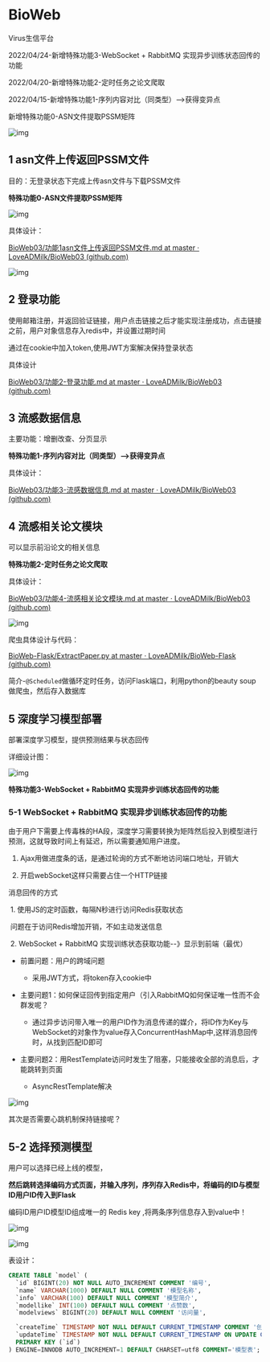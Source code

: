 # BioWeb

Virus生信平台

2022/04/24-新增特殊功能3-WebSocket + RabbitMQ 实现异步训练状态回传的功能

2022/04/20-新增特殊功能2-定时任务之论文爬取

2022/04/15-新增特殊功能1-序列内容对比（同类型）-->获得变异点

新增特殊功能0-ASN文件提取PSSM矩阵

![img](https://github.com/LoveADMilk/BioWeb03/blob/master/summary/image/index.PNG?raw=true)

## 1 asn文件上传返回PSSM文件

目的：无登录状态下完成上传asn文件与下载PSSM文件

**特殊功能0-ASN文件提取PSSM矩阵**

![img](https://github.com/LoveADMilk/BioWeb03/blob/master/summary/image/asn%E6%96%87%E4%BB%B6%E8%BD%AC%E6%8D%A2%E4%B8%BAPSSM.PNG?raw=true)

具体设计：

[BioWeb03/功能1asn文件上传返回PSSM文件.md at master · LoveADMilk/BioWeb03 (github.com)](https://github.com/LoveADMilk/BioWeb03/blob/master/summary/功能1asn文件上传返回PSSM文件.md)

![img](https://github.com/LoveADMilk/BioWeb03/blob/master/summary/image/1-2.PNG?raw=true)


## 2 登录功能
使用邮箱注册，并返回验证链接，用户点击链接之后才能实现注册成功，点击链接之前，用户对象信息存入redis中，并设置过期时间

通过在cookie中加入token,使用JWT方案解决保持登录状态

具体设计

[BioWeb03/功能2-登录功能.md at master · LoveADMilk/BioWeb03 (github.com)](https://github.com/LoveADMilk/BioWeb03/blob/master/summary/功能2-登录功能.md)



## 3 流感数据信息

主要功能：增删改查、分页显示

**特殊功能1-序列内容对比（同类型）-->获得变异点**

具体设计：

[BioWeb03/功能3-流感数据信息.md at master · LoveADMilk/BioWeb03 (github.com)](https://github.com/LoveADMilk/BioWeb03/blob/master/summary/功能3-流感数据信息.md)


## 4 流感相关论文模块

可以显示前沿论文的相关信息

**特殊功能2-定时任务之论文爬取**

具体设计：

[BioWeb03/功能4-流感相关论文模块.md at master · LoveADMilk/BioWeb03 (github.com)](https://github.com/LoveADMilk/BioWeb03/blob/master/summary/功能4-流感相关论文模块.md)


![img](https://github.com/LoveADMilk/BioWeb03/blob/master/summary/image/4-1.PNG?raw=true)

  爬虫具体设计与代码：

  [BioWeb-Flask/ExtractPaper.py at master · LoveADMilk/BioWeb-Flask (github.com)](https://github.com/LoveADMilk/BioWeb-Flask/blob/master/ExtractPaper.py)

简介-`@Scheduled`做循环定时任务，访问Flask端口，利用python的beauty soup做爬虫，然后存入数据库


## 5 深度学习模型部署

部署深度学习模型，提供预测结果与状态回传

详细设计图：

![img](https://github.com/LoveADMilk/BioWeb03/blob/master/summary/image/5design.PNG?raw=true)


**特殊功能3-WebSocket + RabbitMQ 实现异步训练状态回传的功能**

### 5-1 WebSocket + RabbitMQ 实现异步训练状态回传的功能

由于用户下需要上传毒株的HA段，深度学习需要转换为矩阵然后投入到模型进行预测，这就导致时间上有延迟，所以需要通知用户进度。

1. Ajax用做进度条的话，是通过轮询的方式不断地访问端口地址，开销大

2. 开启webSocket这样只需要占住一个HTTP链接

消息回传的方式

​	1. 使用JS的定时函数，每隔N秒进行访问Redis获取状态

​			问题在于访问Redis增加开销，不如主动发送信息

​	2. WebSocket + RabbitMQ 实现训练状态获取功能--》显示到前端（最优）

- 前置问题：用户的跨域问题
  - 采用JWT方式，将token存入cookie中

- 主要问题1：如何保证回传到指定用户（引入RabbitMQ如何保证唯一性而不会群发呢？

  - 通过异步访问带入唯一的用户ID作为消息传递的媒介，将ID作为Key与WebSocket的对象作为value存入ConcurrentHashMap中,这样消息回传时，从找到匹配ID即可
- 主要问题2：用RestTemplate访问时发生了阻塞，只能接收全部的消息后，才能跳转到页面
  - AsyncRestTemplate解决

![img](https://github.com/LoveADMilk/BioWeb03/blob/master/summary/image/5-1.PNG?raw=true)





其次是否需要心跳机制保持链接呢？

## 5-2 选择预测模型


用户可以选择已经上线的模型，

**然后跳转选择编码方式页面，并输入序列，序列存入Redis中，将编码的ID与模型ID用户ID传入到Flask**

编码ID用户ID模型ID组成唯一的 Redis key ,将两条序列信息存入到value中！

![img](https://github.com/LoveADMilk/BioWeb03/blob/master/summary/image/5-2.PNG?raw=true)

![img](https://github.com/LoveADMilk/BioWeb03/blob/master/summary/image/5-3.PNG?raw=true)


表设计：

```sql
CREATE TABLE `model` (
  `id` BIGINT(20) NOT NULL AUTO_INCREMENT COMMENT '编号',
  `name` VARCHAR(1000) DEFAULT NULL COMMENT '模型名称',
  `info` VARCHAR(100) DEFAULT NULL COMMENT '模型简介',
  `modellike` INT(100) DEFAULT NULL COMMENT '点赞数',
  `modelviews` BIGINT(20) DEFAULT NULL COMMENT '访问量',

  `createTime` TIMESTAMP NOT NULL DEFAULT CURRENT_TIMESTAMP COMMENT '创建时间',
  `updateTime` TIMESTAMP NOT NULL DEFAULT CURRENT_TIMESTAMP ON UPDATE CURRENT_TIMESTAMP COMMENT '更新时间',
  PRIMARY KEY (`id`)
) ENGINE=INNODB AUTO_INCREMENT=1 DEFAULT CHARSET=utf8 COMMENT='模型表';
```

